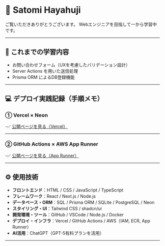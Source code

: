 # 🌸 Satomi Hayahuji

ご覧いただきありがとうございます。
Webエンジニアを目指して一から学習中です。  

---

## 📂 これまでの学習内容
- お問い合わせフォーム（UXを考慮したバリデーション設計）
- Server Actions を用いた送信処理
- Prisma ORM によるDB登録機能  


---

## 💻 デプロイ実践記録（手順メモ）
### ① Vercel × Neon  
-✅ [公開ページを見る（Vercel）](https://あなたの-vercel-URL.vercel.app)


---

### ② GitHub Actions × AWS App Runner 

-✅ [公開ページを見る（App Runner）](https://あなたの-apprunner-URL.awsapprunner.com)

---

## ⚙️ 使用技術
- **フロントエンド**：HTML / CSS / JavaScript / TypeScript  
- **フレームワーク**：React / Next.js / Node.js  
- **データベース・ORM**：SQL / Prisma ORM / SQLite / PostgreSQL / Neon  
- **スタイリング・UI**：Tailwind CSS / shadcn/ui  
- **開発環境・ツール**：GitHub / VSCode / Node.js / Docker  
- **デプロイ・インフラ**：Vercel / GitHub Actions / AWS（IAM, ECR, App Runner）  
- **AI活用**：ChatGPT（GPT-5有料プランを活用）

---
